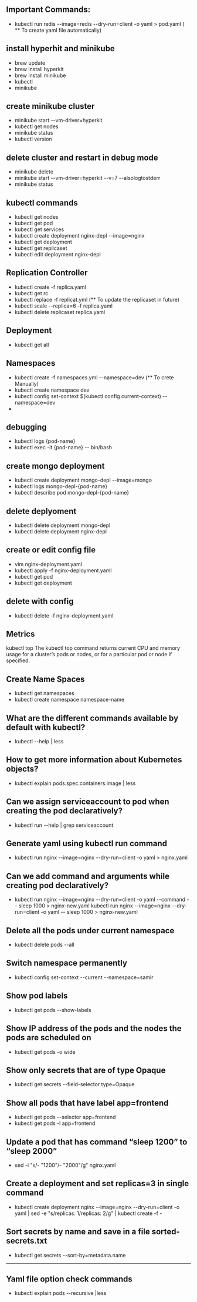 ## Important Commands:
- kubectl run redis --image=redis --dry-run=client -o yaml > pod.yaml ( ** To create yaml file automatically)

## install hyperhit and minikube
- brew update
- brew install hyperkit
- brew install minikube
- kubectl
- minikube

## create minikube cluster
- minikube start --vm-driver=hyperkit
- kubectl get nodes
- minikube status
- kubectl version

## delete cluster and restart in debug mode
- minikube delete
- minikube start --vm-driver=hyperkit --v=7 --alsologtostderr
- minikube status

## kubectl commands
- kubectl get nodes
- kubectl get pod
- kubectl get services
- kubectl create deployment nginx-depl --image=nginx
- kubectl get deployment
- kubectl get replicaset
- kubectl edit deployment nginx-depl
## Replication Controller
- kubectl create -f replica.yaml
- kubectl get rc
- kubectl replace -f replicat.yml (** To update the replicaset in future)
- kubectl scale --replica=6 -f replica.yaml
- kubectl delete replicaset replica.yaml
## Deployment
- kubectl get all
## Namespaces
- kubectl create -f namespaces.yml --namespace=dev (** To crete Manually)
- kubectl create namespace dev
- kubectl config set-context $(kubectl config current-context) --namespace=dev
- 

## debugging
- kubectl logs {pod-name}
- kubectl exec -it {pod-name} -- bin/bash

## create mongo deployment
- kubectl create deployment mongo-depl --image=mongo
- kubectl logs mongo-depl-{pod-name}
- kubectl describe pod mongo-depl-{pod-name}

## delete deplyoment
- kubectl delete deployment mongo-depl
- kubectl delete deployment nginx-depl

## create or edit config file
- vim nginx-deployment.yaml
- kubectl apply -f nginx-deployment.yaml
- kubectl get pod
- kubectl get deployment

## delete with config
- kubectl delete -f nginx-deployment.yaml
## Metrics
kubectl top The kubectl top command returns current CPU and memory usage for a cluster’s pods or nodes, or for a particular pod or node if specified.
## Create Name Spaces
- kubectl get namespaces
- kubectl create namespace namespace-name
## What are the different commands available by default with kubectl?
 - kubectl --help | less

## How to get more information about Kubernetes objects?
- kubectl explain pods.spec.containers.image | less

## Can we assign serviceaccount to pod when creating the pod declaratively?
- kubectl run --help | grep serviceaccount

## Generate yaml using kubectl run command
- kubectl run nginx --image=nginx --dry-run=client -o yaml &gt; nginx.yaml

## Can we add command and arguments while creating pod declaratively?
- kubectl run nginx --image=nginx --dry-run=client -o yaml --command -- sleep 1000 &gt; nginx-new.yaml
     kubectl run nginx --image=nginx --dry-run=client -o yaml -- sleep 1000 &gt; nginx-new.yaml
 
## Delete all the pods under current namespace
- kubectl delete pods --all

## Switch namespace permanently
- kubectl config set-context --current --namespace=samir

## Show pod labels
- kubectl get pods --show-labels

## Show IP address of the pods and the nodes the pods are scheduled on
- kubectl get pods -o wide

## Show only secrets that are of type Opaque
- kubectl get secrets --field-selector type=Opaque

## Show all pods that have label app=frontend
- kubectl get pods --selector app=frontend
- kubectl get pods -l app=frontend

## Update a pod that has command “sleep 1200” to “sleep 2000”
- sed -i "s/- \"1200\"/- \"2000\"/g" nginx.yaml

## Create a deployment and set replicas=3 in single command
- kubectl create deployment nginx --image=nginx --dry-run=client -o yaml | sed -e "s/replicas: 1/replicas: 2/g" | kubectl create -f -

## Sort secrets by name and save in a file sorted-secrets.txt
- kubectl get secrets --sort-by=metadata.name
---
## Yaml file option check commands
- kubectl explain pods --recursive |less

